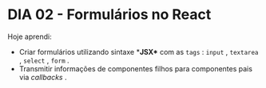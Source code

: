 # DIA 02 - Formulários no React

Hoje aprendi:

- Criar formulários utilizando sintaxe ***JSX\*** com as `tags` : `input` , `textarea` , `select` , `form` .
- Transmitir informações de componentes filhos para componentes pais via *callbacks* .
